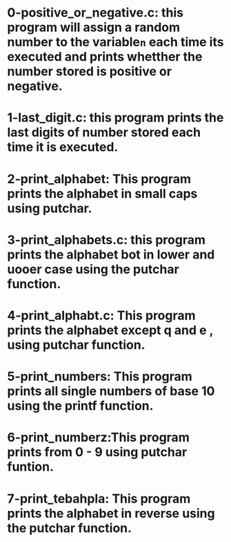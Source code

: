 # 0-positive_or_negative.c: this program will assign a random number to the variable`n` each time its executed and prints whetther the number stored is positive or negative.
# 1-last_digit.c: this program prints the last digits of number stored each time it is executed.
# 2-print_alphabet: This program prints the alphabet in small caps using putchar.
# 3-print_alphabets.c: this program prints the alphabet bot in lower and uooer case using the putchar function.
# 4-print_alphabt.c: This program prints the alphabet except q and e , using putchar function.
# 5-print_numbers: This program prints all single numbers of base 10 using the printf function.
# 6-print_numberz:This program prints from 0 - 9 using putchar funtion.
# 7-print_tebahpla: This program prints the alphabet in reverse using the putchar function.
#
